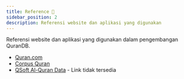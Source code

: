 ```yaml
---
title: Reference 📙
sidebar_position: 2
description: Referensi website dan aplikasi yang digunakan
---
```


Referensi website dan aplikasi yang digunakan dalam pengembangan QuranDB.

- [Quran.com](https://quran.com/)
- [Corpus Quran](https://corpus.quran.com)
- [QSoft Al-Quran Data](#) - Link tidak tersedia
